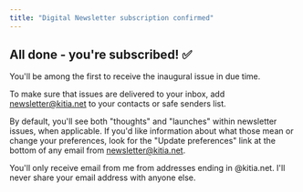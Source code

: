 ```yaml
---
title: "Digital Newsletter subscription confirmed"
---
```


## All done - you're subscribed! ✅

You'll be among the first to receive the inaugural issue in due time.

To make sure that issues are delivered to your inbox, add <newsletter@kitia.net> to your contacts or safe senders list.

By default, you'll see both "thoughts" and "launches" within newsletter issues, when applicable. If you'd like information about what those mean or change your preferences, look for the "Update preferences" link at the bottom of any email from <newsletter@kitia.net>.

You'll only receive email from me from addresses ending in @kitia.net. I'll never share your email address with anyone else.
